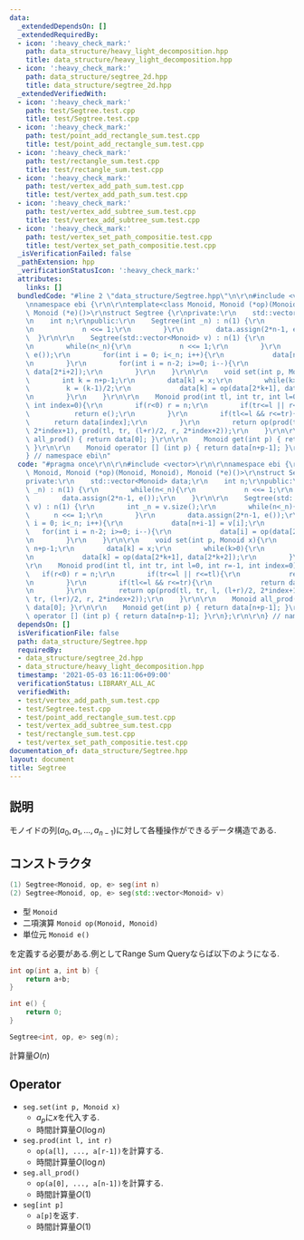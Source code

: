 ```yaml
---
data:
  _extendedDependsOn: []
  _extendedRequiredBy:
  - icon: ':heavy_check_mark:'
    path: data_structure/heavy_light_decomposition.hpp
    title: data_structure/heavy_light_decomposition.hpp
  - icon: ':heavy_check_mark:'
    path: data_structure/segtree_2d.hpp
    title: data_structure/segtree_2d.hpp
  _extendedVerifiedWith:
  - icon: ':heavy_check_mark:'
    path: test/Segtree.test.cpp
    title: test/Segtree.test.cpp
  - icon: ':heavy_check_mark:'
    path: test/point_add_rectangle_sum.test.cpp
    title: test/point_add_rectangle_sum.test.cpp
  - icon: ':heavy_check_mark:'
    path: test/rectangle_sum.test.cpp
    title: test/rectangle_sum.test.cpp
  - icon: ':heavy_check_mark:'
    path: test/vertex_add_path_sum.test.cpp
    title: test/vertex_add_path_sum.test.cpp
  - icon: ':heavy_check_mark:'
    path: test/vertex_add_subtree_sum.test.cpp
    title: test/vertex_add_subtree_sum.test.cpp
  - icon: ':heavy_check_mark:'
    path: test/vertex_set_path_compositie.test.cpp
    title: test/vertex_set_path_compositie.test.cpp
  _isVerificationFailed: false
  _pathExtension: hpp
  _verificationStatusIcon: ':heavy_check_mark:'
  attributes:
    links: []
  bundledCode: "#line 2 \"data_structure/Segtree.hpp\"\n\r\n#include <vector>\r\n\r\
    \nnamespace ebi {\r\n\r\ntemplate<class Monoid, Monoid (*op)(Monoid, Monoid),\
    \ Monoid (*e)()>\r\nstruct Segtree {\r\nprivate:\r\n    std::vector<Monoid> data;\r\
    \n    int n;\r\npublic:\r\n    Segtree(int _n) : n(1) {\r\n        while(n<_n){\r\
    \n            n <<= 1;\r\n        }\r\n        data.assign(2*n-1, e());\r\n  \
    \  }\r\n\r\n    Segtree(std::vector<Monoid> v) : n(1) {\r\n        int _n = v.size();\r\
    \n        while(n<_n){\r\n            n <<= 1;\r\n        }\r\n        data.assign(2*n-1,\
    \ e());\r\n        for(int i = 0; i<_n; i++){\r\n            data[n+i-1] = v[i];\r\
    \n        }\r\n        for(int i = n-2; i>=0; i--){\r\n            data[i] = op(data[2*i+1],\
    \ data[2*i+2]);\r\n        }\r\n    }\r\n\r\n    void set(int p, Monoid x){\r\n\
    \        int k = n+p-1;\r\n        data[k] = x;\r\n        while(k>0){\r\n   \
    \         k = (k-1)/2;\r\n            data[k] = op(data[2*k+1], data[2*k+2]);\r\
    \n        }\r\n    }\r\n\r\n    Monoid prod(int tl, int tr, int l=0, int r=-1,\
    \ int index=0){\r\n        if(r<0) r = n;\r\n        if(tr<=l || r<=tl){\r\n \
    \           return e();\r\n        }\r\n        if(tl<=l && r<=tr){\r\n      \
    \      return data[index];\r\n        }\r\n        return op(prod(tl, tr, l, (l+r)/2,\
    \ 2*index+1), prod(tl, tr, (l+r)/2, r, 2*index+2));\r\n    }\r\n\r\n    Monoid\
    \ all_prod() { return data[0]; }\r\n\r\n    Monoid get(int p) { return data[n+p-1];\
    \ }\r\n\r\n    Monoid operator [] (int p) { return data[n+p-1]; }\r\n};\r\n\r\n\
    } // namespace ebi\n"
  code: "#pragma once\r\n\r\n#include <vector>\r\n\r\nnamespace ebi {\r\n\r\ntemplate<class\
    \ Monoid, Monoid (*op)(Monoid, Monoid), Monoid (*e)()>\r\nstruct Segtree {\r\n\
    private:\r\n    std::vector<Monoid> data;\r\n    int n;\r\npublic:\r\n    Segtree(int\
    \ _n) : n(1) {\r\n        while(n<_n){\r\n            n <<= 1;\r\n        }\r\n\
    \        data.assign(2*n-1, e());\r\n    }\r\n\r\n    Segtree(std::vector<Monoid>\
    \ v) : n(1) {\r\n        int _n = v.size();\r\n        while(n<_n){\r\n      \
    \      n <<= 1;\r\n        }\r\n        data.assign(2*n-1, e());\r\n        for(int\
    \ i = 0; i<_n; i++){\r\n            data[n+i-1] = v[i];\r\n        }\r\n     \
    \   for(int i = n-2; i>=0; i--){\r\n            data[i] = op(data[2*i+1], data[2*i+2]);\r\
    \n        }\r\n    }\r\n\r\n    void set(int p, Monoid x){\r\n        int k =\
    \ n+p-1;\r\n        data[k] = x;\r\n        while(k>0){\r\n            k = (k-1)/2;\r\
    \n            data[k] = op(data[2*k+1], data[2*k+2]);\r\n        }\r\n    }\r\n\
    \r\n    Monoid prod(int tl, int tr, int l=0, int r=-1, int index=0){\r\n     \
    \   if(r<0) r = n;\r\n        if(tr<=l || r<=tl){\r\n            return e();\r\
    \n        }\r\n        if(tl<=l && r<=tr){\r\n            return data[index];\r\
    \n        }\r\n        return op(prod(tl, tr, l, (l+r)/2, 2*index+1), prod(tl,\
    \ tr, (l+r)/2, r, 2*index+2));\r\n    }\r\n\r\n    Monoid all_prod() { return\
    \ data[0]; }\r\n\r\n    Monoid get(int p) { return data[n+p-1]; }\r\n\r\n    Monoid\
    \ operator [] (int p) { return data[n+p-1]; }\r\n};\r\n\r\n} // namespace ebi"
  dependsOn: []
  isVerificationFile: false
  path: data_structure/Segtree.hpp
  requiredBy:
  - data_structure/segtree_2d.hpp
  - data_structure/heavy_light_decomposition.hpp
  timestamp: '2021-05-03 16:11:06+09:00'
  verificationStatus: LIBRARY_ALL_AC
  verifiedWith:
  - test/vertex_add_path_sum.test.cpp
  - test/Segtree.test.cpp
  - test/point_add_rectangle_sum.test.cpp
  - test/vertex_add_subtree_sum.test.cpp
  - test/rectangle_sum.test.cpp
  - test/vertex_set_path_compositie.test.cpp
documentation_of: data_structure/Segtree.hpp
layout: document
title: Segtree
---
```


## 説明

モノイドの列$(a_0,a_1,\dots,a_{n-1})$に対して各種操作ができるデータ構造である.

## コンストラクタ

```cpp
(1) Segtree<Monoid, op, e> seg(int n)
(2) Segtree<Monoid, op, e> seg(std::vector<Monoid> v)
```
-   型 ```Monoid```
-   二項演算 ```Monoid op(Monoid, Monoid)```
-   単位元 ```Monoid e()```

を定義する必要がある.例としてRange Sum Queryならば以下のようになる.

```cpp
int op(int a, int b) { 
    return a+b; 
}

int e() { 
    return 0; 
}

Segtree<int, op, e> seg(n);
```

計算量$O(n)$

## Operator
-   ```seg.set(int p, Monoid x)```
    -   $a_p$に$x$を代入する.
    -   時間計算量$O(\log n)$
-   ```seg.prod(int l, int r)```
    -   ```op(a[l], ..., a[r-1])```を計算する.
    -   時間計算量$O(\log n)$
-   ```seg.all_prod()```
    -   ```op(a[0], ..., a[n-1])```を計算する.
    -   時間計算量$O(1)$
-   ```seg[int p]```
    -   ```a[p]```を返す.
    -   時間計算量$O(1)$